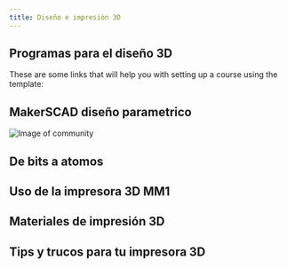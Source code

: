 ```yaml
---
title: Diseño e impresión 3D
---
```


## Programas para el diseño 3D

These are some links that will help you with setting up a course using the template:

## MakerSCAD diseño parametrico
![Image of community](http://galeria.makermex.com/fotos/_data/i/upload/2017/05/19/20170519144456-2fae28c8-me.jpg)
## De bits a atomos

## Uso de la impresora 3D MM1

## Materiales de impresión 3D

## Tips y trucos para tu impresora 3D
